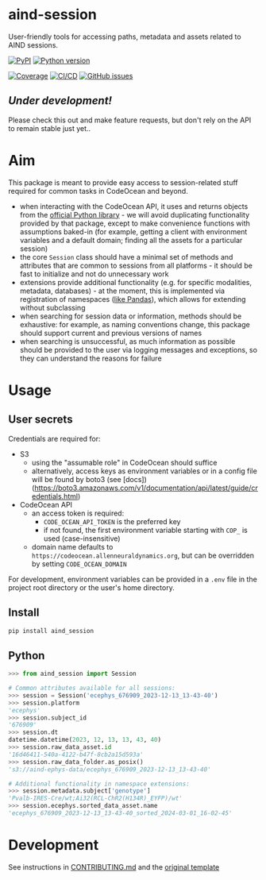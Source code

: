 # aind-session

User-friendly tools for accessing paths, metadata and assets related to AIND sessions.

[![PyPI](https://img.shields.io/pypi/v/aind-session.svg?label=PyPI&color=blue)](https://pypi.org/project/aind-session/)
[![Python version](https://img.shields.io/pypi/pyversions/aind-session)](https://pypi.org/project/aind-session/)

[![Coverage](https://img.shields.io/codecov/c/github/AllenNeuralDynamics/aind-session?logo=codecov)](https://app.codecov.io/github/AllenNeuralDynamics/aind-session)
[![CI/CD](https://img.shields.io/github/actions/workflow/status/AllenNeuralDynamics/aind-session/publish.yml?label=CI/CD&logo=github)](https://github.com/AllenNeuralDynamics/aind-session/actions/workflows/publish.yml)
[![GitHub issues](https://img.shields.io/github/issues/AllenNeuralDynamics/aind-session?logo=github)](https://github.com/AllenNeuralDynamics/aind-session/issues)

## *Under development!*
Please check this out and make feature requests, but don't rely on the API to remain stable just yet..


# Aim
This package is meant to provide easy access to session-related stuff required for common tasks in CodeOcean and beyond. 

- when interacting with the CodeOcean API, it uses and returns objects from the [official Python library](https://github.com/codeocean/codeocean-sdk-python) - we will avoid duplicating functionality provided by that package, except to make convenience functions with assumptions baked-in (for example, getting a client with environment variables and a default domain; finding all the assets for a particular session)
- the core `Session` class should have a minimal set of methods and attributes that are common to sessions from all platforms - it should be fast to initialize and not do unnecessary work
- extensions provide additional functionality (e.g. for specific modalities, metadata, databases) - at the moment, this is implemented via registration of namespaces ([like Pandas](https://pandas.pydata.org/docs/development/extending.html)), which allows for extending without subclassing
- when searching for session data or information, methods should be exhaustive: for example, as naming conventions change, this package should support current and previous versions of names
- when searching is unsuccessful, as much information as possible should be provided to the user via logging messages and exceptions, so they can understand the reasons for failure

# Usage

## User secrets
Credentials are required for:
  - S3
    - using the "assumable role" in CodeOcean should suffice
    - alternatively, access keys as environment variables or in a config file will be found by boto3 (see [docs])(https://boto3.amazonaws.com/v1/documentation/api/latest/guide/credentials.html)
  - CodeOcean API
    - an access token is required:
      - `CODE_OCEAN_API_TOKEN` is the preferred key
      - if not found, the first environment variable starting with `COP_` is used (case-insensitive)
    - domain name defaults to `https://codeocean.allenneuraldynamics.org`, but can be overridden by setting `CODE_OCEAN_DOMAIN`

For development, environment variables can be provided in a `.env` file in the project root directory or the user's home directory.

## Install
```bash
pip install aind_session
```

## Python
```python
>>> from aind_session import Session

# Common attributes available for all sessions:
>>> session = Session('ecephys_676909_2023-12-13_13-43-40')
>>> session.platform
'ecephys'
>>> session.subject_id
'676909'
>>> session.dt
datetime.datetime(2023, 12, 13, 13, 43, 40)
>>> session.raw_data_asset.id
'16d46411-540a-4122-b47f-8cb2a15d593a'
>>> session.raw_data_folder.as_posix()
's3://aind-ephys-data/ecephys_676909_2023-12-13_13-43-40'

# Additional functionality in namespace extensions:
>>> session.metadata.subject['genotype']
'Pvalb-IRES-Cre/wt;Ai32(RCL-ChR2(H134R)_EYFP)/wt'
>>> session.ecephys.sorted_data_asset.name
'ecephys_676909_2023-12-13_13-43-40_sorted_2024-03-01_16-02-45'


```

# Development
See instructions in [CONTRIBUTING.md](https://github.com/AllenNeuralDynamics/aind-session/blob/main/CONTRIBUTING.md) and the [original template](https://github.com/AllenInstitute/copier-pdm-npc/blob/main/README.md)
